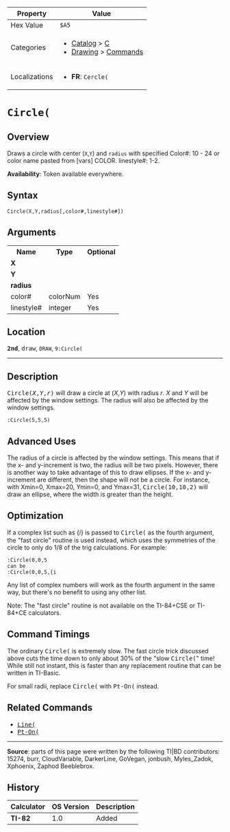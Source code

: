 | Property      | Value |
|---------------|-------|
| Hex Value     | `$A5`|
| Categories    | <ul><li>[Catalog](<../categories/Catalog.md>) > [C](<../categories/Catalog.md#C>)</li><li>[Drawing](<../categories/Drawing.md>) > [Commands](<../categories/Drawing.md#Commands>)</li></ul> |
| Localizations | <ul><li><b>FR</b>: `Cercle(`</li></ul> |

# `Circle(`

## Overview
Draws a circle with center (`X`,`Y`) and `radius` with specified
Color#: 10 - 24 or color name pasted from [vars] COLOR.
linestyle#: 1-2.


<b>Availability</b>: Token available everywhere.

## Syntax
`Circle(X,Y,radius[,color#,linestyle#])`

## Arguments
<table>
<tr><th>Name</th><th>Type</th><th>Optional</th></tr>

<tr><td><b>X</b></td><td></td><td></td></tr>

<tr><td><b>Y</b></td><td></td><td></td></tr>

<tr><td><b>radius</b></td><td></td><td></td></tr>

<tr><td>color#</td><td>colorNum</td><td>Yes</td></tr>

<tr><td>linestyle#</td><td>integer</td><td>Yes</td></tr>

</table>

## Location
<tt><kbd><b>2nd</b></kbd></tt>, <kbd>draw</kbd>, `DRAW`, `9:Circle(`
<hr>

## Description

<tt>Circle(<em>X</em>,<em>Y</em>,<em>r</em>)</tt> will draw a circle at (_X_,_Y_) with radius _r_. _X_ and _Y_ will be affected by the window settings. The radius will also be affected by the window settings.

```ti-basic
:Circle(5,5,5)
```

## Advanced Uses

The radius of a circle is affected by the window settings. This means that if the x- and y-increment is two, the radius will be two pixels. However, there is another way to take advantage of this to draw ellipses. If the x- and y-increment are different, then the shape will not be a circle. For instance, with Xmin=0, Xmax=20, Ymin=0, and Ymax=31, <tt>Circle(10,10,2)</tt> will draw an ellipse, where the width is greater than the height.

## Optimization

If a complex list such as {𝑖} is passed to <tt>Circle(</tt> as the fourth argument, the "fast circle" routine is used instead, which uses the symmetries of the circle to only do 1/8 of the trig calculations. For example:

```ti-basic
:Circle(0,0,5
can be
:Circle(0,0,5,{i
```

Any list of complex numbers will work as the fourth argument in the same way, but there's no benefit to using any other list.

Note: The "fast circle" routine is not available on the TI-84+CSE or TI-84+CE calculators.

## Command Timings

The ordinary <tt>Circle(</tt> is extremely slow. The fast circle trick discussed above cuts the time down to only about 30% of the "slow <tt>Circle(</tt>" time! While still not instant, this is faster than any replacement routine that can be written in TI-Basic.

For small radii, replace <tt>Circle(</tt> with <tt>Pt-On(</tt> instead.

## Related Commands

*   <tt><a href="Line(.md">Line(</a></tt>
*   <tt><a href="Pt-On(.md">Pt-On(</a></tt>

* * *

**Source**: parts of this page were written by the following TI|BD contributors: 15274, burr, CloudVariable, DarkerLine, GoVegan, jonbush, Myles_Zadok, Xphoenix, Zaphod Beeblebrox.

## History
| Calculator | OS Version | Description |
|------------|------------|-------------|
| <b>TI-82</b> | 1.0 | Added |


